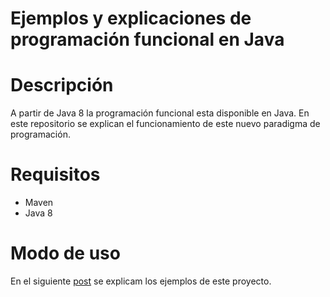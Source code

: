 # Ejemplos y explicaciones de programación funcional en Java

# Descripción
A partir de Java 8 la programación funcional esta disponible en Java. En este repositorio se explican el funcionamiento de este nuevo paradigma de programación.

# Requisitos
* Maven
* Java 8

# Modo de uso
En el siguiente [post](https://medium.com/eduesqui/aprende-programaci%C3%B3n-funcional-y-lambdas-con-java-sin-complicaciones-bc395d45ffa5) se explicam los ejemplos de este proyecto.

